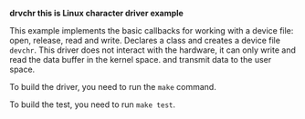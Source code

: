 **drvchr this is Linux character driver example**

This example implements the basic callbacks for working with a device file: open, release, read and write.
Declares a class and creates a device file ```devchr```.
This driver does not interact with the hardware, it can only write and read the data buffer in the kernel space. and transmit data to the user space.

To build the driver, you need to run the ```make``` command.

To build the test, you need to run ```make test```.
